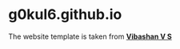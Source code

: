 # g0kul6.github.io

The website template is taken from [**Vibashan V S**](https://github.com/Vibashan)
